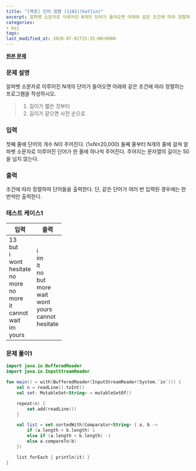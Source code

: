 ```yaml
---
title: "[백준] 단어 정렬 (1181)(kotlin)"
excerpt: 알파벳 소문자로 이루어진 N개의 단어가 들어오면 아래와 같은 조건에 따라 정렬하는 프로그램을 작성하시오.
categories:
- boj
tags:
last_modified_at: 2020-07-01T15:35:00+0900
---
```


**[원본 문제](https://www.acmicpc.net/problem/1181)**

### 문제 설명

알파벳 소문자로 이루어진 N개의 단어가 들어오면 아래와 같은 조건에 따라 정렬하는 프로그램을 작성하시오.

  > 1. 길이가 짧은 것부터
  > 2. 길이가 같으면 사전 순으로

### 입력

첫째 줄에 단어의 개수 N이 주어진다. (1≤N≤20,000) 둘째 줄부터 N개의 줄에 걸쳐 알파벳 소문자로 이루어진 단어가 한 줄에 하나씩 주어진다. 주어지는 문자열의 길이는 50을 넘지 않는다.

### 출력

조건에 따라 정렬하여 단어들을 출력한다. 단, 같은 단어가 여러 번 입력된 경우에는 한 번씩만 출력한다.

### 테스트 케이스1

|입력|출력|
|-----|-----|
|13<br>but<br>i<br>wont<br>hesitate<br>no<br>more<br>no<br>more<br>it<br>cannot<br>wait<br>im<br>yours|i<br>im<br>it<br>no<br>but<br>more<br>wait<br>wont<br>yours<br>cannot<br>hesitate|

### 문제 풀이1

```kotlin
import java.io.BufferedReader
import java.io.InputStreamReader

fun main() = with(BufferedReader(InputStreamReader(System.`in`))) {
    val n = readLine().toInt()
    val set: MutableSet<String> = mutableSetOf()

    repeat(n) {
        set.add(readLine())
    }

    val list = set.sortedWith(Comparator<String> { a, b ->
        if (a.length > b.length) 1
        else if (a.length < b.length) -1
        else a.compareTo(b)
    })

    list.forEach { println(it) }
}
```
